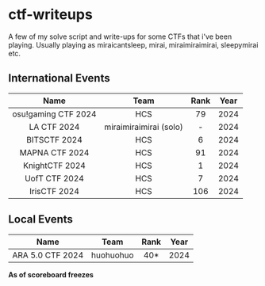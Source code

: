 # ctf-writeups
A few of my solve script and write-ups for some CTFs that i've been playing.
Usually playing as miraicantsleep, mirai, miraimiraimirai, sleepymirai etc.
## International Events
| Name | Team | Rank | Year |
| :---: | :---: | :---: | :---: |
| osu!gaming CTF 2024 | HCS | 79 | 2024 |
| LA CTF 2024 | miraimiraimirai (solo) | - | 2024 |
| BITSCTF 2024 | HCS | 6 | 2024 |
| MAPNA CTF 2024 | HCS | 91 | 2024 |
| KnightCTF 2024 | HCS | 1 | 2024 |
| UofT CTF 2024 | HCS | 7 | 2024 |
| IrisCTF 2024 | HCS | 106 | 2024 |

## Local Events
| Name | Team | Rank | Year |
| :---: | :---: | :---: | :---: |
| ARA 5.0 CTF 2024 | huohuohuo | 40* | 2024 |

**As of scoreboard freezes**